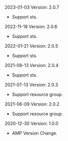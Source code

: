 2023-01-03 Version: 2.0.7
- Support  sts.

2022-11-18 Version: 2.0.6
- Support  sts.

2022-01-21 Version: 2.0.5
- Support  sts.

2021-08-13 Version: 2.0.4
- Support  sts.

2021-07-13 Version: 2.0.3
- Support resource group.

2021-06-09 Version: 2.0.2
- Support resource group.

2020-12-30 Version: 1.0.0
- AMP Version Change.


